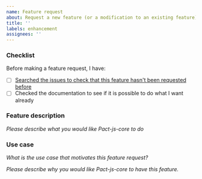 ```yaml
---
name: Feature request
about: Request a new feature (or a modification to an existing feature) for jest-pact
title: ''
labels: enhancement
assignees: ''
---
```


<!-- _Thank you for making a feature request! We appreciate it very much. GitHub Issues are a big input into the priorities for Pact development_ -->

### Checklist

<!-- This checklist is optional, but studies show that people who have followed the checklist are really excellent people and we like them -->

Before making a feature request, I have:

- [ ] [Searched the issues to check that this feature hasn't been requested before](https://github.com/pact-foundation/pact-js-core/issues?q=is%3Aissue)
- [ ] Checked the documentation to see if it is possible to do what I want already

### Feature description

_Please describe what you would like Pact-js-core to do_

### Use case

_What is the use case that motivates this feature request?_

_Please describe *why* you would like Pact-js-core to have this feature._
